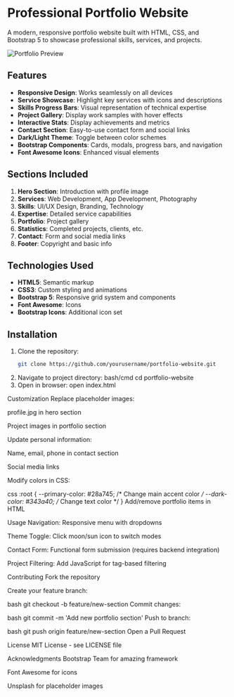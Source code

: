 
# Professional Portfolio Website

A modern, responsive portfolio website built with HTML, CSS, and Bootstrap 5 to showcase professional skills, services, and projects.

![Portfolio Preview](screenshot.png) <!-- ![image](https://github.com/user-attachments/assets/8ad91f66-22cf-477b-97b7-f29a9c0f726d)
-->

## Features

- **Responsive Design**: Works seamlessly on all devices
- **Service Showcase**: Highlight key services with icons and descriptions
- **Skills Progress Bars**: Visual representation of technical expertise
- **Project Gallery**: Display work samples with hover effects
- **Interactive Stats**: Display achievements and metrics
- **Contact Section**: Easy-to-use contact form and social links
- **Dark/Light Theme**: Toggle between color schemes
- **Bootstrap Components**: Cards, modals, progress bars, and navigation
- **Font Awesome Icons**: Enhanced visual elements

## Sections Included

1. **Hero Section**: Introduction with profile image
2. **Services**: Web Development, App Development, Photography
3. **Skills**: UI/UX Design, Branding, Technology
4. **Expertise**: Detailed service capabilities
5. **Portfolio**: Project gallery
6. **Statistics**: Completed projects, clients, etc.
7. **Contact**: Form and social media links
8. **Footer**: Copyright and basic info

## Technologies Used

- **HTML5**: Semantic markup
- **CSS3**: Custom styling and animations
- **Bootstrap 5**: Responsive grid system and components
- **Font Awesome**: Icons
- **Bootstrap Icons**: Additional icon set

## Installation

1. Clone the repository:
   ```bash
   git clone https://github.com/yourusername/portfolio-website.git

2. Navigate to project directory:
   bash/cmd
    cd portfolio-website
3. Open in browser:
     open index.html



Customization
Replace placeholder images:

profile.jpg in hero section

Project images in portfolio section

Update personal information:

Name, email, phone in contact section

Social media links

Modify colors in CSS:

css
:root {
  --primary-color: #28a745; /* Change main accent color */
  --dark-color: #343a40;    /* Change text color */
}
Add/remove portfolio items in HTML

Usage
Navigation: Responsive menu with dropdowns

Theme Toggle: Click moon/sun icon to switch modes

Contact Form: Functional form submission (requires backend integration)

Project Filtering: Add JavaScript for tag-based filtering

Contributing
Fork the repository

Create your feature branch:

bash
git checkout -b feature/new-section
Commit changes:

bash
git commit -m 'Add new portfolio section'
Push to branch:

bash
git push origin feature/new-section
Open a Pull Request

License
MIT License - see LICENSE file

Acknowledgments
Bootstrap Team for amazing framework

Font Awesome for icons

Unsplash for placeholder images
